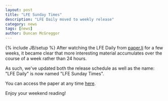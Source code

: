 ```yaml
---
layout: post
title: "LFE Sunday Times"
description: "LFE Daily moved to weekly release"
category: news
tags: [news]
author: Duncan McGreggor
---
```

{% include JB/setup %}
After watching the LFE Daily from <a href="http://paper.li">paper.li</a> for a few weeks,
it became clear that more interesting material accumulates over the course of a week
rather than 24 hours.

As such, we've updated both the release schedule as well as the name: "LFE Daily" is now
named "LFE Sunday Times".

You can access the paper at any time <a href="https://paper.li/ErlangLisp/1397422779">here</a>.

Enjoy your weekend reading!

